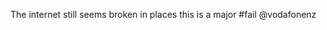 <!--
id: 191597723
link: http://kevinisom.info/post/191597723/the-internet-still-seems-broken-in-places-this-is
slug: the-internet-still-seems-broken-in-places-this-is
date: Sat Sep 19 2009 19:25:48 GMT+1200 (NZST)
raw: {"blog_name":"kevinisom","id":191597723,"post_url":"http://kevinisom.info/post/191597723/the-internet-still-seems-broken-in-places-this-is","slug":"the-internet-still-seems-broken-in-places-this-is","type":"text","date":"2009-09-19 07:25:48 GMT","timestamp":1253345148,"state":"published","format":"html","reblog_key":"BO6MaKVE","tags":[],"short_url":"http://tmblr.co/Zw68YyBQuoR","highlighted":[],"feed_item":"http://twitter.com/kev_nz/statuses/4091453085","from_feed_id":"650289","note_count":0,"title":null,"body":"<p>The internet still seems broken in places this is a major #fail @vodafonenz</p>"}
publish: 2009-09-019
tags: 
title: null
-->


The internet still seems broken in places this is a major \#fail
@vodafonenz


